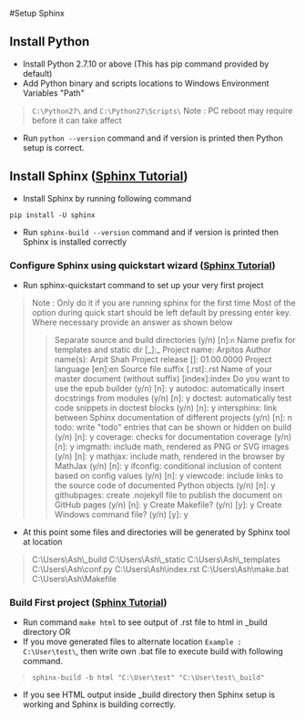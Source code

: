 #Setup Sphinx

## Install Python
* Install Python 2.7.10 or above (This has pip command provided by default)
* Add Python binary and scripts locations to Windows Environment Variables "Path"
> `C:\Python27\` and `C:\Python27\Scripts\`
> Note : PC reboot may require before it can take affect
* Run `python --version` command and if version is printed then Python setup is correct.

## Install Sphinx ([Sphinx Tutorial](http://www.sphinx-doc.org/en/1.7/tutorial.html))
* Install Sphinx by running following command
```
pip install -U sphinx
```
* Run `sphinx-build --version` command and if version is printed then Sphinx is installed correctly

### Configure Sphinx using quickstart wizard ([Sphinx Tutorial](http://www.sphinx-doc.org/en/1.7/tutorial.html))
* Run sphinx-quickstart command to set up your very first project
> Note : Only do it if you are running sphinx for the first time
> Most of the option during quick start should be left default by pressing enter key.
> Where necessary provide an answer as shown below
> > Separate source and build directories (y/n) [n]:`n`
> > Name prefix for templates and static dir [\_]:_
> > Project name: Arpitos
> > Author name(s): Arpit Shah
> > Project release []: 01.00.0000
> > Project language [en]:en
> > Source file suffix [.rst]:.rst
> > Name of your master document (without suffix) [index]:index
> > Do you want to use the epub builder (y/n) [n]: y
> > autodoc: automatically insert docstrings from modules (y/n) [n]: y
> > doctest: automatically test code snippets in doctest blocks (y/n) [n]: y
> > intersphinx: link between Sphinx documentation of different projects (y/n) [n]: n
> > todo: write "todo" entries that can be shown or hidden on build (y/n) [n]: y
> > coverage: checks for documentation coverage (y/n) [n]: y
> > imgmath: include math, rendered as PNG or SVG images (y/n) [n]: y
> > mathjax: include math, rendered in the browser by MathJax (y/n) [n]: y
> > ifconfig: conditional inclusion of content based on config values (y/n) [n]: y
> > viewcode: include links to the source code of documented Python objects (y/n) [n]: y
> > githubpages: create .nojekyll file to publish the document on GitHub pages (y/n) [n]: y
> > Create Makefile? (y/n) [y]: y
> > Create Windows command file? (y/n) [y]: y
* At this point some files and directories will be generated by Sphinx tool at location 
> C:\Users\Ash\\_build
> C:\Users\Ash\\_static
> C:\Users\Ash\\_templates
> C:\Users\Ash\conf.py
> C:\Users\Ash\index.rst
> C:\Users\Ash\make.bat
> C:\Users\Ash\Makefile

### Build First project ([Sphinx Tutorial](http://www.sphinx-doc.org/en/1.7/tutorial.html))
* Run command `make html` to see output of .rst file to html in _build directory
OR
* If you move generated files to alternate location `Example : C:\User\test\`, then write own .bat file to execute build with following command.
> `sphinx-build -b html "C:\User\test" "C:\User\test\_build"`
* If you see HTML output inside _build directory then Sphinx setup is working and Sphinx is building correctly.

